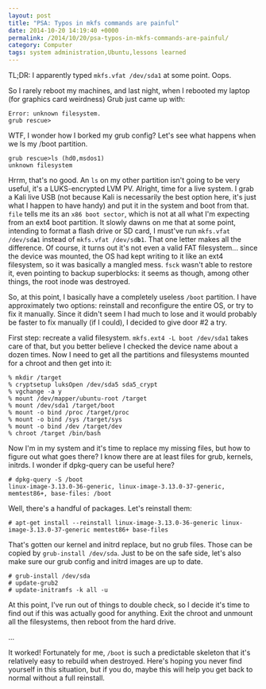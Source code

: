 ```yaml
---
layout: post
title: "PSA: Typos in mkfs commands are painful"
date: 2014-10-20 14:19:40 +0000
permalink: /2014/10/20/psa-typos-in-mkfs-commands-are-painful/
category: Computer
tags: system administration,Ubuntu,lessons learned
---
```

TL;DR: I apparently typed `mkfs.vfat /dev/sda1` at some point.  Oops.

So I rarely reboot my machines, and last night, when I rebooted my laptop (for graphics card weirdness) Grub just came up with:

    Error: unknown filesystem.
    grub rescue>

WTF, I wonder how I borked my grub config?  Let's see what happens when we ls my /boot partition.

    grub rescue>ls (hd0,msdos1)
    unknown filesystem

Hrrm, that's no good.  An `ls` on my other partition isn't going to be very useful, it's a LUKS-encrypted LVM PV.  Alright, time for a live system.  I grab a Kali live USB (not because Kali is necessarily the best option here, it's just what I happen to have handy) and put it in the system and boot from that.  `file` tells me its an `x86 boot sector`, which is not at all what I'm expecting from an ext4 boot partition.  It slowly dawns on me that at some point, intending to format a flash drive or SD card, I must've run `mkfs.vfat /dev/sd`**`a`**`1` instead of `mkfs.vfat /dev/sd`**`b`**`1`.  That one letter makes all the difference.  Of course, it turns out it's not even a valid FAT filesystem... since the device was mounted, the OS had kept writing to it like an ext4 filesystem, so it was basically a mangled mess.  `fsck` wasn't able to restore it, even pointing to backup superblocks: it seems as though, among other things, the root inode was destroyed.

So, at this point, I basically have a completely useless `/boot` partition.  I have approximately two options: reinstall and reconfigure the entire OS, or try to fix it manually.  Since it didn't seem I had much to lose and it would probably be faster to fix manually (if I could), I decided to give door #2 a try.

First step: recreate a valid filesystem.  `mkfs.ext4 -L boot /dev/sda1` takes care of that, but you better believe I checked the device name about a dozen times.  Now I need to get all the partitions and filesystems mounted for a chroot and then get into it:

    % mkdir /target
    % cryptsetup luksOpen /dev/sda5 sda5_crypt
    % vgchange -a y
    % mount /dev/mapper/ubuntu-root /target
    % mount /dev/sda1 /target/boot
    % mount -o bind /proc /target/proc
    % mount -o bind /sys /target/sys
    % mount -o bind /dev /target/dev
    % chroot /target /bin/bash

Now I'm in my system and it's time to replace my missing files, but how to figure out what goes there?  I know there are at least files for grub, kernels, initrds.  I wonder if dpkg-query can be useful here?

    # dpkg-query -S /boot
    linux-image-3.13.0-36-generic, linux-image-3.13.0-37-generic, memtest86+, base-files: /boot

Well, there's a handful of packages.  Let's reinstall them:

    # apt-get install --reinstall linux-image-3.13.0-36-generic linux-image-3.13.0-37-generic memtest86+ base-files

That's gotten our kernel and initrd replace, but no grub files.  Those can be copied by `grub-install /dev/sda`.  Just to be on the safe side, let's also make sure our grub config and initrd images are up to date.

    # grub-install /dev/sda
    # update-grub2
    # update-initramfs -k all -u

At this point, I've run out of things to double check, so I decide it's time to find out if this was actually good for anything.  Exit the chroot and unmount all the filesystems, then reboot from the hard drive.

...

It worked!  Fortunately for me, `/boot` is such a predictable skeleton that it's relatively easy to rebuild when destroyed.  Here's hoping you never find yourself in this situation, but if you do, maybe this will help you get back to normal without a full reinstall.
